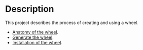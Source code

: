 # Description

This project describes the process of creating and using a wheel.

* [Anatomy of the wheel](doc/wheel-anatomy.md).
* [Generate the wheel](doc/wheel-generation.md).
* [Installation of the wheel](doc/dist_installation.md).
